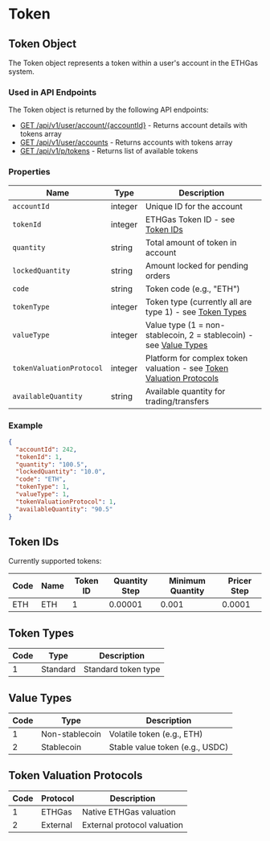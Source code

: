 # Token

## Token Object

The Token object represents a token within a user's account in the ETHGas system.

### Used in API Endpoints

The Token object is returned by the following API endpoints:

- [GET /api/v1/user/account/{accountId}](/docs/api/user#get-account-by-id) - Returns account details with tokens array
- [GET /api/v1/user/accounts](/docs/api/user#get-user-accounts) - Returns accounts with tokens array
- [GET /api/v1/p/tokens](/docs/api/public#get-tokens) - Returns list of available tokens

### Properties

| Name | Type | Description |
|------|------|-------------|
| `accountId` | integer | Unique ID for the account |
| `tokenId` | integer | ETHGas Token ID - see [Token IDs](#token-ids) |
| `quantity` | string | Total amount of token in account |
| `lockedQuantity` | string | Amount locked for pending orders |
| `code` | string | Token code (e.g., "ETH") |
| `tokenType` | integer | Token type (currently all are type 1) - see [Token Types](#token-types) |
| `valueType` | integer | Value type (1 = non-stablecoin, 2 = stablecoin) - see [Value Types](#value-types) |
| `tokenValuationProtocol` | integer | Platform for complex token valuation - see [Token Valuation Protocols](#token-valuation-protocols) |
| `availableQuantity` | string | Available quantity for trading/transfers |

### Example

```json
{
  "accountId": 242,
  "tokenId": 1,
  "quantity": "100.5",
  "lockedQuantity": "10.0",
  "code": "ETH",
  "tokenType": 1,
  "valueType": 1,
  "tokenValuationProtocol": 1,
  "availableQuantity": "90.5"
}
```

## Token IDs

Currently supported tokens:

| Code | Name | Token ID | Quantity Step | Minimum Quantity | Pricer Step |
|------|------|----------|---------------|------------------|-------------|
| ETH  | ETH  | 1        | 0.00001       | 0.001            | 0.0001      |

## Token Types

| Code | Type | Description |
|------|------|-------------|
| 1 | Standard | Standard token type |

## Value Types

| Code | Type | Description |
|------|------|-------------|
| 1 | Non-stablecoin | Volatile token (e.g., ETH) |
| 2 | Stablecoin | Stable value token (e.g., USDC) |

## Token Valuation Protocols

| Code | Protocol | Description |
|------|----------|-------------|
| 1 | ETHGas | Native ETHGas valuation |
| 2 | External | External protocol valuation |
